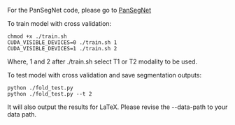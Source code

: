 For the PanSegNet code, please go to [PanSegNet]([https://google.com](https://github.com/NUBagciLab/PaNSegNet))

To train model with cross validation:

    chmod +x ./train.sh
    CUDA_VISIBLE_DEVICES=0 ./train.sh 1
    CUDA_VISIBLE_DEVICES=1 ./train.sh 2
Where, 1 and 2 after ./train.sh select T1 or T2 modality to be used.

To test model with cross validation and save segmentation outputs:

    python ./fold_test.py
    python ./fold_test.py --t 2
It will also output the results for LaTeX.
Please revise the --data-path to your data path.
